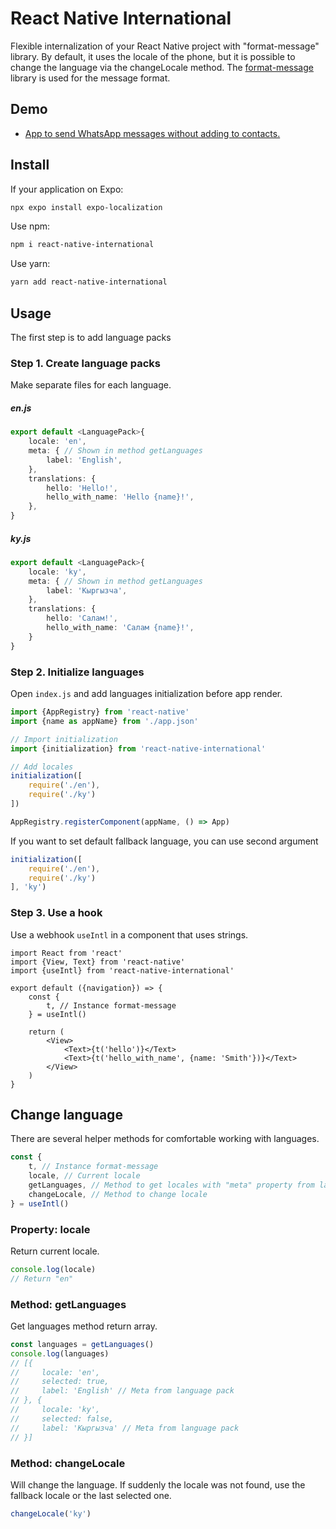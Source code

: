 # React Native International

Flexible internalization of your React Native project with "format-message" library. By default, it uses the locale of
the phone, but it is possible to change the language via the changeLocale method.
The [format-message](https://www.npmjs.com/package/format-message) library is used for the message format.

## Demo

* [App to send WhatsApp messages without adding to contacts.](https://play.google.com/store/apps/details?id=com.wdirect)

## Install

If your application on Expo:

```bash
npx expo install expo-localization
```

Use npm:

```bash
npm i react-native-international
```

Use yarn:

```bash
yarn add react-native-international
```

## Usage

The first step is to add language packs

### Step 1. Create language packs

Make separate files for each language.

##### en.js

```ts
export default <LanguagePack>{
    locale: 'en',
    meta: { // Shown in method getLanguages
        label: 'English',
    },
    translations: {
        hello: 'Hello!',
        hello_with_name: 'Hello {name}!',
    },
}
```

##### ky.js

```ts
export default <LanguagePack>{
    locale: 'ky',
    meta: { // Shown in method getLanguages
        label: 'Кыргызча',
    },
    translations: {
        hello: 'Салам!',
        hello_with_name: 'Салам {name}!',
    }
}
```

### Step 2. Initialize languages

Open `index.js` and add languages initialization before app render.

```ts
import {AppRegistry} from 'react-native'
import {name as appName} from './app.json'

// Import initialization
import {initialization} from 'react-native-international'

// Add locales
initialization([
    require('./en'),
    require('./ky')
])

AppRegistry.registerComponent(appName, () => App)
```

If you want to set default fallback language, you can use second argument

```ts
initialization([
    require('./en'),
    require('./ky')
], 'ky')
```

### Step 3. Use a hook

Use a webhook `useIntl` in a component that uses strings.

```tsx
import React from 'react'
import {View, Text} from 'react-native'
import {useIntl} from 'react-native-international'

export default ({navigation}) => {
    const {
        t, // Instance format-message 
    } = useIntl()

    return (
        <View>
            <Text>{t('hello')}</Text>
            <Text>{t('hello_with_name', {name: 'Smith'})}</Text>
        </View>
    )
}
```

## Change language

There are several helper methods for comfortable working with languages.

```ts
const {
    t, // Instance format-message 
    locale, // Current locale
    getLanguages, // Method to get locales with "meta" property from language pack and "selected" flag.
    changeLocale, // Method to change locale
} = useIntl()
```

### Property: locale

Return current locale.

```ts
console.log(locale) 
// Return "en"
```

### Method: getLanguages

Get languages method return array.

```ts
const languages = getLanguages()
console.log(languages)
// [{
//     locale: 'en',
//     selected: true,
//     label: 'English' // Meta from language pack
// }, {
//     locale: 'ky',
//     selected: false,
//     label: 'Кыргызча' // Meta from language pack
// }]
```

### Method: changeLocale

Will change the language. If suddenly the locale was not found, use the fallback locale or the last selected one.

```ts
changeLocale('ky')
```
